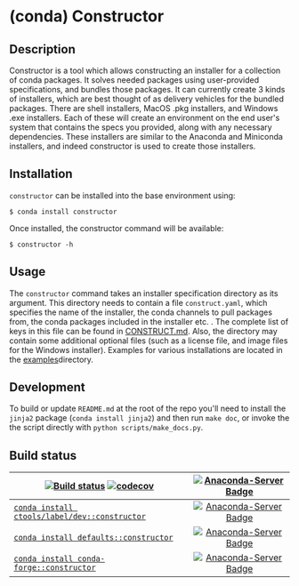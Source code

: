 # (conda) Constructor

## Description

Constructor is a tool which allows constructing an installer
for a collection of conda packages. It solves needed packages using user-provided
specifications, and bundles those packages.  It can currently create 3 kinds of
installers, which are best thought of as delivery vehicles for the bundled packages.
There are shell installers, MacOS .pkg installers, and Windows .exe installers.  Each
of these will create an environment on the end user's system that contains the specs
you provided, along with any necessary dependencies.  These installers are similar
to the Anaconda and Miniconda installers, and indeed constructor is used to create
those installers.

## Installation

`constructor` can be installed into the base environment using:

    $ conda install constructor

Once installed, the constructor command will be available:

    $ constructor -h

## Usage

The `constructor` command takes an installer specification directory as its
argument.  This directory needs to contain a file `construct.yaml`,
which specifies the name of the installer, the conda channels to
pull packages from, the conda packages included in the installer etc. .
The complete list of keys in this file can be
found in <a href="./CONSTRUCT.md">CONSTRUCT.md</a>.
Also, the directory may contain some additional optional files (such as a
license file, and image files for the Windows installer).
Examples for various installations are located
in the <a href="./examples">examples</a>directory.


## Development

To build or update ``README.md`` at the root of the repo you'll need to install the
`jinja2` package (`conda install jinja2`) and then run ``make doc``, or invoke the
the script directly with ``python scripts/make_docs.py``.

## Build status

| [![Build status](https://github.com/conda/constructor/workflows/Build%20and%20test%20the%20package/badge.svg)](https://github.com/conda/constructor/actions) [![codecov](https://codecov.io/gh/conda/constructor/branch/master/graph/badge.svg)](https://codecov.io/gh/conda/constructor) | [![Anaconda-Server Badge](https://anaconda.org/ctools/constructor/badges/latest_release_date.svg)](https://anaconda.org/ctools/constructor) |
| --- | :-: |
| [`conda install ctools/label/dev::constructor`](https://anaconda.org/ctools/constructor) | [![Anaconda-Server Badge](https://anaconda.org/ctools/constructor/badges/version.svg)](https://anaconda.org/ctools/constructor) |
| [`conda install defaults::constructor`](https://anaconda.org/anaconda/constructor) | [![Anaconda-Server Badge](https://anaconda.org/anaconda/constructor/badges/version.svg)](https://anaconda.org/anaconda/constructor) |
| [`conda install conda-forge::constructor`](https://anaconda.org/conda-forge/constructor) | [![Anaconda-Server Badge](https://anaconda.org/conda-forge/constructor/badges/version.svg)](https://anaconda.org/conda-forge/constructor) |
